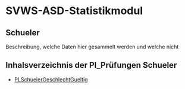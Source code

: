 # SVWS-ASD-Statistikmodul

## Schueler

Beschreibung, welche Daten hier gesammelt werden und welche nicht

## Inhalsverzeichnis der Pl_Prüfungen Schueler

* [PLSchuelerGeschlechtGueltig](https://github.com/SVWS-NRW/svws-asd-statistikmodul/blob/main/Schueler/PLSchuelerGeschlechtGueltig.md)

